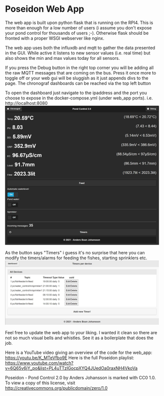 # Poseidon Web App

The web app is built upon python flask that is running on the RPI4. This is more than enough for a low number of users (i assume you don't expose your pond control for thousands of users ;-). Otherwise flask should be fronted with a proper WSGI webserver like nginx.

The web app uses both the influxdb and mqtt to gather the data presented in the GUI. While active it listens to new sensor values (i.e. real time) but also shows the min and max values today for all sensors. 

If you press the Debug button in the right top corner you will be adding all the raw MQTT messages that are coming on the bus. Press it once more to toggle off or your web gui will be sluggish as it just appends divs to the page. The chronograf dashboards can be reached via the top left button

To open the dashboard just navigate to the ipaddress and the port you choose to expose in the docker-compose.yml (under web_app ports).  i.e. http://localhost:8080
![1](https://github.com/boanjo/boanjo.github.io/blob/master/poseidon_web_app_dashboard.JPG?raw=true "Dashboard")

As the button says "Timers" i guess it's no surprise that here you can modify the timers/alarms for feeding the fishes, starting sprinklers etc.
![2](https://github.com/boanjo/boanjo.github.io/blob/master/poseidon_web_app_timers.JPG?raw=true "Timers")

Feel free to update the web app to your liking. I wanted it clean so there are not so much visual bells and whistles. See it as a boilerplate that does the job.

Here is a YouTube video giving an overview of the code for the web_app: https://youtu.be/K_MTeVfbo9E
Here is the full Poseidon playlist: https://www.youtube.com/watch?v=6Q65v6jY_po&list=PL4uTTzIGocpXYQ4JUedOa0raxNH4VkoVa


Poseidon - Pond Control 2.0 by Anders Johansson is marked with CC0 1.0. To view a copy of this license, visit http://creativecommons.org/publicdomain/zero/1.0